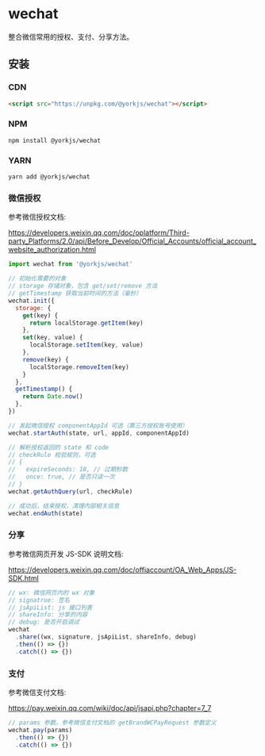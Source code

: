 # wechat

整合微信常用的授权、支付、分享方法。

## 安装

### CDN

```html
<script src="https://unpkg.com/@yorkjs/wechat"></script>
```

### NPM

```shell
npm install @yorkjs/wechat
```

### YARN

```shell
yarn add @yorkjs/wechat
```

### 微信授权

参考微信授权文档:

https://developers.weixin.qq.com/doc/oplatform/Third-party_Platforms/2.0/api/Before_Develop/Official_Accounts/official_account_website_authorization.html

```js
import wechat from '@yorkjs/wechat'

// 初始化需要的对象
// storage 存储对象，包含 get/set/remove 方法
// getTimestamp 获取当前时间的方法（毫秒）
wechat.init({
  storage: {
    get(key) {
      return localStorage.getItem(key)
    },
    set(key, value) {
      localStorage.setItem(key, value)
    },
    remove(key) {
      localStorage.removeItem(key)
    }
  },
  getTimestamp() {
    return Date.now()
  },
})

// 发起微信授权 componentAppId 可选（第三方授权账号使用）
wechat.startAuth(state, url, appId, componentAppId)

// 解析授权返回的 state 和 code
// checkRule 校验规则，可选
// {
//   expireSeconds: 10, // 过期秒数
//   once: true, // 是否只读一次
// }
wechat.getAuthQuery(url, checkRule)

// 成功后，结束授权，清理内部相关信息
wechat.endAuth(state)
```

### 分享
参考微信网页开发 JS-SDK 说明文档:

https://developers.weixin.qq.com/doc/offiaccount/OA_Web_Apps/JS-SDK.html

```js
// wx: 微信网页内的 wx 对象
// signatrue: 签名
// jsApiList: js 接口列表
// shareInfo: 分享的内容
// debug: 是否开启调试
wechat
  .share((wx, signature, jsApiList, shareInfo, debug)
  .then(() => {})
  .catch(() => {})
```

### 支付

参考微信支付文档:

https://pay.weixin.qq.com/wiki/doc/api/jsapi.php?chapter=7_7

```js
// params 参数，参考微信支付文档的 getBrandWCPayRequest 参数定义
wechat.pay(params)
  .then(() => {})
  .catch(() => {})
```
